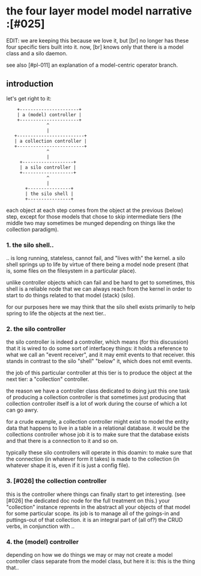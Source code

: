# the four layer model model narrative :[#025]

EDIT: we are keeping this because we love it, but [br] no longer has
these four specific tiers built into it. now, [br] knows only that
there is a model class and a silo daemon.

see also [#pl-011] an explanation of a model-centric operator branch.



## introduction

let's get right to it:


        +----------------------+
        | a (model) controller |
        +----------------------+
                   ^
                   |
       +-------------------------+
       | a collection controller |
       +-------------------------+
                   ^
                   |
         +-------------------+
         | a silo controller |
         +-------------------+
                   ^
                   |
           +----------------+
           | the silo shell |
           +----------------+


each object at each step comes from the object at the previous (below) step,
except for those models that chose to skip intermediate tiers (the middle
two may sometimes be munged depending on things like the collection paradigm).




### 1. the silo shell..

.. is long running, stateless, cannot fail, and "lives with" the kernel.
a silo shell springs up to life by virtue of there being a model
node present (that is, some files on the filesystem in a particular
place).

unlike controller objects which can fail and be hard to get to sometimes,
this shell is a reliable node that we can always reach from the kernel in
order to start to do things related to that model (stack) (silo).

for our purposes here we may think that the silo shell exists
primarily to help spring to life the objects at the next tier..




### 2. the silo controller

the silo controller is indeed a controller, which means (for this
discussion) that it is wired to do some sort of interfacey things: it
holds a reference to what we call an "event receiver", and it may emit
events to that receiver. this stands in contrast to the silo
"shell" "below" it, which does not emit events.

the job of this particular controller at this tier is to produce the object
at the next tier: a "collection" controller.

the reason we have a controller class dedicated to doing just this one
task of producing a collection controller is that sometimes just
producing that collection controller itself is a lot of work during the
course of which a lot can go awry.

for a crude example, a collection controller might exist to model the entity
data that happens to live in a table in a relational database. it would
be the collection*s* controller whose job it is to make sure that the
database exists and that there is a connection to it and so on.

typically these silo controllers will operate in this doamin: to
make sure that the connection (in whatever form it takes) is made to the
collection (in whatever shape it is, even if it is just a config file).




### 3. [#026] the collection controller

this is the controller where things can finally start to get interesting.
(see [#026] the dedicated doc node for the full treatment on this.)
your "collection" instance reprents in the abstract all your
objects of that model for some particular scope. its job is to
manage all of the goings-in and puttings-out of that collection. it is
an integral part of (all of?) the CRUD verbs, in conjunction with ..




### 4. the (model) controller

depending on how we do things we may or may not create a model
controller class separate from the model class, but here it is: this is
the thing that..
